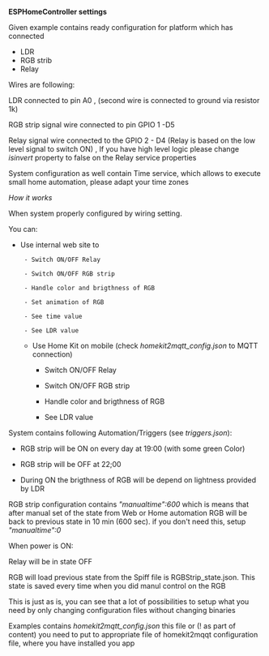 
**ESPHomeController settings**

Given example contains ready configuration for platform which has connected

 - LDR
 - RGB strib
 - Relay

Wires are following:

LDR connected to pin A0 , (second wire is connected to ground via resistor 1k)

RGB strip signal wire connected to pin  GPIO 1 -D5

Relay signal wire connected to the GPIO 2 - D4 (Relay is based on the low level signal to switch ON) , If you have high level logic please change *isinvert*  property to false on the Relay service properties

System configuration as well contain Time service, which allows to execute small home automation, please adapt your time zones

*How it works*

When system properly configured by wiring setting.

You can:

 - Use internal web site to
 
        - Switch ON/OFF Relay
        
        - Switch ON/OFF RGB strip
        
        - Handle color and brigthness of RGB 
        
        - Set animation of RGB
        
        - See time value
        
        - See LDR value
    
    - Use Home Kit on mobile (check *homekit2mqtt_config.json* to MQTT connection)
    
        - Switch ON/OFF Relay
        
        - Switch ON/OFF RGB strip
        
        - Handle color and brigthness of RGB 
        
        - See LDR value

System contains following Automation/Triggers (see *triggers.json*):

 - RGB strip will be ON on every day at 19:00 (with some green Color)
 
 - RGB strip will be OFF at 22;00
 
 - During ON the brigthness of RGB will be depend on lightness provided by LDR

RGB strip configuration contains *"manualtime":600*  which is means that after manual set of the state from Web or Home automation RGB will be back to previous state in 10 min (600 sec). if you don't need this, setup *"manualtime":0*

When power is ON:

Relay will be in state OFF

RGB will load previous state from the Spiff file is RGBStrip_state.json. This state is saved every time when you did manul control on the RGB

This is just as is, you can see that a lot of possibilities to setup what you need by only changing configuration files without changing binaries


Examples contains *homekit2mqtt_config.json*  this file or (! as part of content) you need to put to appropriate file of  homekit2mqqt configuration file, where you have installed you app
